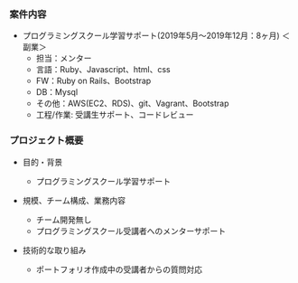 ### 案件内容
- プログラミングスクール学習サポート(2019年5月〜2019年12月：8ヶ月) ＜副業＞
  - 担当：メンター
  - 言語：Ruby、Javascript、html、css
  - FW：Ruby on Rails、Bootstrap
  - DB：Mysql
  - その他：AWS(EC2、RDS)、git、Vagrant、Bootstrap
  - 工程/作業: 受講生サポート、コードレビュー


### プロジェクト概要
- 目的・背景
  - プログラミングスクール学習サポート
  
- 規模、チーム構成、業務内容
  - チーム開発無し
  - プログラミングスクール受講者へのメンターサポート

- 技術的な取り組み
  - ポートフォリオ作成中の受講者からの質問対応